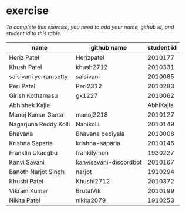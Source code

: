 # exercise
*To complete this exercise, you need to add your name, github id, and student id to this table.*


|name|github name|student id|
|----|-----|----|
|Heriz Patel|Herizpatel|2010177|
|Khush Patel|khush2712|2010331|
|saisivani yerramsetty|saisivani|2010085|
|Peri Patel | Peri2312|2010283
|Girish Kothamasu|gk1227|2010062|
|Abhishek Kajla||AbhiKajla|1930453|
|Manoj Kumar Ganta|manoj2218|2010127|
|Nagarjuna Reddy Kolli|Nanikolli|2010149|
|Bhavana|Bhavana pediyala|2010008|
|Krishna Saparia|krishna-saparia|2010146
|Franklin Ukaegbu|frankilymon|1930227|
|Kanvi Savani|kanvisavani-discordbot|2010167|
|Banoth Narjot Singh|narjot|1910294|
|Khushi Patel|Khushi2712|2010372|
|Vikram Kumar|BrutalVik|2010199|
|Nikita Patel|nikita2079|1910253|
